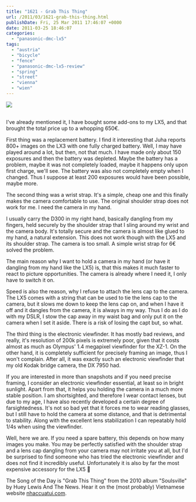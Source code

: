 ```yaml
---
title: "1621 - Grab This Thing"
url: /2011/03/1621-grab-this-thing.html
publishDate: Fri, 25 Mar 2011 17:46:07 +0000
date: 2011-03-25 18:46:07
categories: 
  - "panasonic-dmc-lx5"
tags: 
  - "austria"
  - "bicycle"
  - "fence"
  - "panasonic-dmc-lx5-review"
  - "spring"
  - "street"
  - "vienna"
  - "wien"
---
```

<div class="container">
<div class="center"><a target="_blank" href="https://d25zfm9zpd7gm5.cloudfront.net/1200x1200/2011/20110325_081229_ps.jpg"><img src="https://d25zfm9zpd7gm5.cloudfront.net/0600x0600/2011/20110325_081229_ps.jpg" /></a></div>
</div>
<br />

I've already mentioned it, I have bought some add-ons to my LX5, and that brought the total price up to a whopping 650€.

First thing was a replacement battery. I find it interesting that Juha reports 800+ images on the LX3 with one fully charged battery. Well, I may have played around a lot, but then, not that much. I have made only about 150 exposures and then the battery was depleted. Maybe the battery has a problem, maybe it was not completely loaded, maybe it happens only upon first charge, we'll see. The battery was also not completely empty when I changed. Thus I suppose at least 200 exposures would have been possible, maybe more.

The second thing was a wrist strap. It's a simple, cheap one and this finally makes the camera comfortable to use. The original shoulder strap does not work for me. I need the camera in my hand.

I usually carry the D300 in my right hand, basically dangling from my fingers, held securely by the shoulder strap that I sling around my wrist and the camera body. It's totally secure and the camera is almost like glued to my hand, a natural extension. This does not work though with the LX5 and its shoulder strap. The camera is too small. A simple wrist strap for 6€ solved the problem.

The main reason why I want to hold a camera in my hand (or have it dangling from my hand like the LX5) is, that this makes it much faster to react to picture opportunities. The camera is already where I need it, I only have to switch it on.

Speed is also the reason, why I refuse to attach the lens cap to the camera.  The LX5 comes with a string that can be used to tie the lens cap to the camera, but it slows me down to keep the lens cap on, and when I have it off and it dangles from the camera, it is always in my way. Thus I do as I do with my DSLR, I stow the cap away in my waist bag and only put it on the camera when I set it aside. There is a risk of losing the capt but, so what.

The third thing is the electronic viewfinder. It has mostly bad reviews, and really, it's resolution of 200k pixels is extremely poor, given that it costs almost as much as Olympus' 1.4 megapixel viewfinder for the XZ-1. On the other hand, it is completely sufficient for precisely framing an image, thus I won't complain. After all, it was exactly such an electronic viewfinder that my old Kodak bridge camera, the DX 7950 had. 

If you are interested in more than snapshots and if you need precise framing, I consider an electronic viewfinder essential, at least so in bright sunlight. Apart from that, it helps you holding the camera in a much more stable position. I am shortsighted, and therefore I wear contact lenses, but due to my age, I have also recently developed a certain degree of farsightedness. It's not so bad yet that it forces me to wear reading glasses, but I still have to hold the camera at some distance, and that is detrimental to stability. Along with the excellent lens stabilization I can repeatably hold 1/4s when using the viewfinder.

 Well, here we are. If you need a spare battery, this depends on how many images you make. You may be perfectly satisfied with the shoulder strap and a lens cap dangling from your camera may not irritate you at all, but I'd be surprised to find someone who has tried the electronic viewfinder and does not find it incredibly useful. Unfortunately it is also by far the most expensive accessory for the LX5 🙂

The Song of the Day is "Grab This Thing" from the 2010 album "Soulsville" by Huey Lewis And The News. Hear it on the (most probably) Vietnamese website <a target="_blank" href="http://www.nhaccuatui.com/nghe?M=3fDyfvKbxY">nhaccuatui.com</a>.

